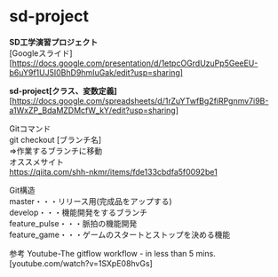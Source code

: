 # sd-project
**SD工学演習プロジェクト**  
[Googleスライド][https://docs.google.com/presentation/d/1etpcOGrdUzuPp5GeeEU-b6uY9f1UJ5I0BhD9hmIuGak/edit?usp=sharing]

**sd-project[クラス、変数定義]**
[https://docs.google.com/spreadsheets/d/1rZuYTwfBg2fiRPgnmv7i9B-a1WxZP_BdaMZDMcfW_kY/edit?usp=sharing]

Gitコマンド  
git checkout [ブランチ名]  
⇒作業するブランチに移動  
オススメサイト  
https://qiita.com/shh-nkmr/items/fde133cbdfa5f0092be1


Git構造  
master・・・リリース用(完成品をアップする)  
develop・・・機能開発をするブランチ  
  feature_pulse・・・脈拍の機能開発  
  feature_game・・・ゲームのスタートとストップを決める機能  
  
 参考 Youtube-The gitflow workflow - in less than 5 mins.  
 [youtube.com/watch?v=1SXpE08hvGs]
